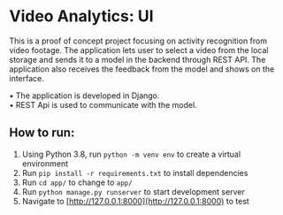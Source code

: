 # Video Analytics: UI

This is a proof of concept project focusing on activity recognition from video footage. The application lets user to select a video from the local storage and sends it to a model in the backend through REST API. The application also receives the feedback from the model and shows on the interface.

• The application is developed in Django. <br>
• REST Api is used to communicate with the model. <br>


## How to run:

 1. Using Python 3.8, run `python -m venv env` to create a virtual environment
 2. Run `pip install -r requirements.txt` to install dependencies
 3. Run `cd app/` to change to `app/`
 3. Run `python manage.py runserver` to start development server
 4. Navigate to [http://127.0.0.1:8000](http://127.0.0.1:8000) to test
